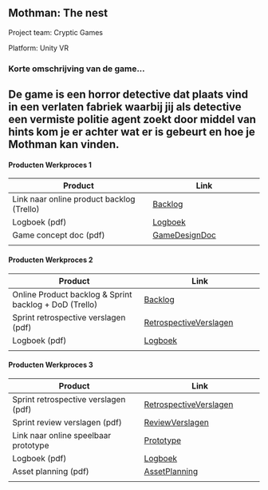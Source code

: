 ## Mothman: The nest
Project team: Cryptic Games

Platform:
Unity VR

### Korte omschrijving van de game...
De game is een horror detective dat plaats vind in een verlaten fabriek waarbij jij als detective een vermiste politie agent zoekt door middel van hints kom je er achter wat er is gebeurt en hoe je Mothman kan vinden.
---
#### Producten Werkproces 1
| Product  | Link |
| ------ |  ------ |
| Link naar online product backlog (Trello) | [Backlog]
| Logboek (pdf)                             | [Logboek]
| Game concept doc (pdf)                    | [GameDesignDoc]
|<img width=500/>|<img width=300/>|
   
#### Producten Werkproces 2
| Product  | Link |
| ------ |  ------ |
| Online Product backlog & Sprint backlog + DoD (Trello)    | [Backlog]
| Sprint retrospective verslagen (pdf)                      | [RetrospectiveVerslagen]
| Logboek (pdf)                                             | [Logboek]
|<img width=500/>|<img width=300/>|
   
#### Producten Werkproces 3
| Product  | Link |
| ------ |  ------ |
| Sprint retrospective verslagen (pdf)  | [RetrospectiveVerslagen]
| Sprint review verslagen (pdf)         | [ReviewVerslagen]
| Link naar online speelbaar prototype  | [Prototype]
| Logboek (pdf)                         | [Logboek]
| Asset planning (pdf)                  | [AssetPlanning]
|<img width=500/>|<img width=300/>|

   [Backlog]: <https://trello.com/b/EiBEYC47/mytheproject2019>
   [Logboek]: <https://docs.google.com/document/d/1TQXAVa5v9Zerv0QlRxrXkhZcLmKjj_-Mi377UCWYVf4>
   [GameDesignDoc]: <https://docs.google.com/document/d/180sOv-wo4zvNV3Enb6Z1oHsZLNWAi55yUkrBaywMRoU>
   [RetrospectiveVerslagen]: <>
   [ReviewVerslagen]: <https://drive.google.com/drive/u/0/folders/1liCArGBohPgudVvZ2bAE-0NhaK9zikIt>
   [Prototype]: <http://martinkeesom.nl/Mothman.html>
   [AssetPlanning]: <>
   